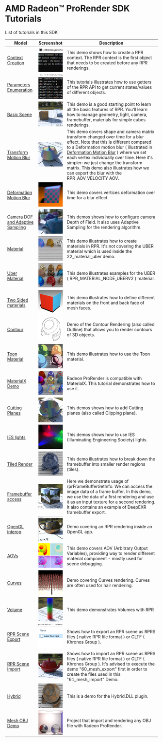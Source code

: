 
# AMD Radeon:tm: ProRender SDK Tutorials

List of tutorials in this SDK

| Model                                                      | Screenshot                                          | Description |
|------------------------------------------------------------|-----------------------------------------------------|-------------|
| [Context Creation](00_context_creation)                    | ![](00_context_creation/screenshot.png)             | This demo shows how to create a RPR context. The RPR context is the first object that needs to be created before any RPR renderings. |
| [Parameters Enumeration](03_parameters_enumeration)        | ![](03_parameters_enumeration/screenshot.png)       | This tutorials illustrates how to use getters of the RPR API to get current states/values of different objects. |
| [Basic Scene](05_basic_scene)                              | ![](05_basic_scene/screenshot.png)                  | This demo is a good starting point to learn all the basic features of RPR. You'll learn how to manage  geometry, light, camera, framebuffer, materials for simple cubes renderings. |
| [Transform Motion Blur](12_transform_motion_blur)          | ![](12_transform_motion_blur/screenshot.png)        | This demo covers shape and camera matrix transform changed over time for a blur effect. Note that this is different compared to a Deformation motion blur ( illustrated in [Deformation Motion Blur](13_deformation_motion_blur) ) where we set each vertex individually over time. Here it's simpler: we just change the transform matrix. This demo also illustrates how we can export the blur with the RPR_AOV_VELOCITY AOV. |
| [Deformation Motion Blur](13_deformation_motion_blur)      | ![](13_deformation_motion_blur/screenshot.png)      | This demo covers vertices deformation over time for a blur effect. |
| [Camera DOF and Adaptive Sampling](17_camera_dof)          | ![](17_camera_dof/screenshot.png)                   | This demos shows how to configure camera Depth of Field. It also uses Adaptive Sampling for the rendering algorithm. |
| [Material](21_material)                                    | ![](21_material/screenshot.png)                     | This demo illustrates how to create materials in RPR. It's not covering the UBER material which is used inside the 22_material_uber demo. |
| [Uber Material](22_material_uber)                          | ![](22_material_uber/screenshot.png)                | This demo illustrates examples for the UBER ( RPR_MATERIAL_NODE_UBERV2 ) material.  |
| [Two Sided materials](23_twosided)                         | ![](23_twosided/screenshot.png)                     | This demo illustrates how to define different materials on the front and back face of mesh faces.  |
| [Contour](24_contour)                                      | ![](24_contour/screenshot.png)                      | Demo of the Contour Rendering (also called Outline) that allows you to render contours of 3D objects. |
| [Toon Material](25_toon)                                   | ![](25_toon/screenshot.png)                         | This demo illustrates how to use the Toon material. |
| [MaterialX Demo](26_materialx)                             | ![](26_materialx/screenshot.png)                    | Radeon ProRender is compatible with MaterialX. This tutorial demonstrates how to use it. |
| [Cutting Planes](27_cutplanes)                             | ![](27_cutplanes/screenshot.png)                    | This demos shows how to add Cutting planes (also called Clipping plane). |
| [IES lights](28_ies_light)                                 | ![](28_ies_light/screenshot.png)                    | This demos shows how to use IES (Illuminating Engineering Society) lights. |
| [Tiled Render](30_tiled_render)                            | ![](30_tiled_render/screenshot.png)                 | This demo illustrates how to break down the framebuffer into smaller render regions (tiles). |
| [Framebuffer access](31_framebuffer_access)                | ![](31_framebuffer_access/screenshot.png)           | Here we demonstrate usage of rprFrameBufferGetInfo: We can access the image data of a frame buffer. In this demo, we use the data of a first rendering and use it as an input texture for a second rendering. It also contains an example of DeepEXR framebuffer export. |
| [OpenGL interop](32_gl_interop)                            | ![](32_gl_interop/screenshot.png)                   | Demo covering an RPR rendering inside an OpenGL app. |
| [AOVs](33_aov)                                             | ![](33_aov/screenshot.png)                          | This demo covers AOV (Arbitrary Output Variables), providing way to render different material component - mostly used for scene debugging. |
| [Curves](50_curve)                                         | ![](50_curve/screenshot.png)                        | Demo covering Curves rendering. Curves are often used for hair rendering. |
| [Volume](51_volume)                                        | ![](51_volume/screenshot.png)                       | This demo demonstrates Volumes with RPR |
| [RPR Scene Export](60_mesh_export)                         | ![](60_mesh_export/screenshot.png)                  | Shows how to export an RPR scene as RPRS files ( native RPR file format ) or GLTF ( Khronos Group ). |
| [RPR Scene Import](61_mesh_import)                         | ![](61_mesh_import/screenshot.png)                  | Shows how to import an RPR scene as RPRS files ( native RPR file format ) or GLTF ( Khronos Group ). It's advised to execute the demo "60_mesh_export" first in order to create the files used in this "61_mesh_import" Demo. |
| [Hybrid](63_hybrid)                                        | ![](63_hybrid/screenshot.png)                       | This is a demo for the Hybrid.DLL plugin. |
| [Mesh OBJ Demo](64_mesh_obj_demo)                          | ![](64_mesh_obj_demo/screenshot.png)                | Project that import and rendering any OBJ file with Radeon ProRender. |


